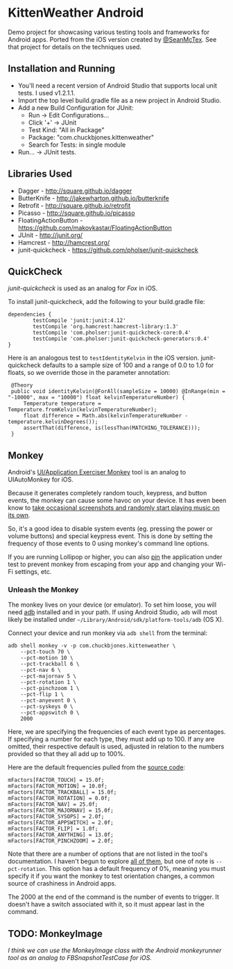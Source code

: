 # KittenWeather Android

Demo project for showcasing various testing tools and frameworks for Android apps.
Ported from the iOS version created by [@SeanMcTex](https://github.com/SeanMcTex/KittenWeather).
See that project for details on the techniques used.

## Installation and Running
 * You'll need a recent version of Android Studio that supports local unit tests. I used v1.2.1.1.
 * Import the top level build.gradle file as a new project in Android Studio.
 * Add a new Build Configuration for JUnit:
    - Run -> Edit Configurations...
    - Click '+' -> JUnit
    - Test Kind: "All in Package"
    - Package: "com.chuckbjones.kittenweather"
    - Search for Tests: in single module
 * Run... -> JUnit tests.

## Libraries Used
 * Dagger - http://square.github.io/dagger
 * ButterKnife - http://jakewharton.github.io/butterknife
 * Retrofit - http://square.github.io/retrofit
 * Picasso - http://square.github.io/picasso
 * FloatingActionButton - https://github.com/makovkastar/FloatingActionButton
 * JUnit - http://junit.org/
 * Hamcrest - http://hamcrest.org/
 * junit-quickcheck - https://github.com/pholser/junit-quickcheck

## QuickCheck
 *junit-quickcheck* is used as an analog for *Fox* in iOS.

 To install junit-quickcheck, add the following to your build.gradle file:

    dependencies {
            testCompile 'junit:junit:4.12'
            testCompile 'org.hamcrest:hamcrest-library:1.3'
            testCompile 'com.pholser:junit-quickcheck-core:0.4'
            testCompile 'com.pholser:junit-quickcheck-generators:0.4'
    }

 Here is an analogous test to `testIdentityKelvin` in the iOS version. junit-quickcheck defaults to
 a sample size of 100 and a range of 0.0 to 1.0 for floats, so we override those in the parameter annotation:

     @Theory
     public void identityKelvin(@ForAll(sampleSize = 10000) @InRange(min = "-10000", max = "10000") float kelvinTemperatureNumber) {
         Temperature temperature = Temperature.fromKelvin(kelvinTemperatureNumber);
         float difference = Math.abs(kelvinTemperatureNumber - temperature.kelvinDegrees());
         assertThat(difference, is(lessThan(MATCHING_TOLERANCE)));
     }

## Monkey
Android's [UI/Application Exerciser Monkey](http://developer.android.com/tools/help/monkey.html) tool is an analog to UIAutoMonkey for iOS.

Because it generates completely random touch, keypress, and button events, the monkey can cause some havoc on your device. It has even been know to [take occasional screenshots and randomly start playing music on its own](http://www.everybodytests.com/2014/08/why-is-android-monkey-so-naughty.html).

So, it's a good idea to disable system events (eg. pressing the power or volume buttons) and special keypress event. This is done by setting the frequency of those events to 0 using monkey's command line options. 

If you are running Lollipop or higher, you can also [pin](https://support.google.com/nexus/answer/6118421?hl=en) the application under test to prevent monkey from escaping from your app and changing your Wi-Fi settings, etc.

### Unleash the Monkey
The monkey lives on your device (or emulator). To set him loose, you will need [adb](http://developer.android.com/tools/help/adb.html) installed and in your path. If using Android Studio, `adb` will most likely be installed under `~/Library/Android/sdk/platform-tools/adb` (OS X).

Connect your device and run monkey via `adb shell` from the terminal:

    adb shell monkey -v -p com.chuckbjones.kittenweather \
        --pct-touch 70 \
        --pct-motion 10 \
        --pct-trackball 6 \
        --pct-nav 6 \
        --pct-majornav 5 \
        --pct-rotation 1 \
        --pct-pinchzoom 1 \
        --pct-flip 1 \
        --pct-anyevent 0 \
        --pct-syskeys 0 \
        --pct-appswitch 0 \
        2000

Here, we are specifying the frequencies of each event type as percentages. If specifying a number for each type, they must add up to 100. If any are omitted, their respective default is used, adjusted in relation to the numbers provided so that they all add up to 100%.

Here are the default frequencies pulled from the [source code](https://android.googlesource.com/platform/development.git/+/master/cmds/monkey/src/com/android/commands/monkey/MonkeySourceRandom.java):

    mFactors[FACTOR_TOUCH] = 15.0f;
    mFactors[FACTOR_MOTION] = 10.0f;
    mFactors[FACTOR_TRACKBALL] = 15.0f;
    mFactors[FACTOR_ROTATION] = 0.0f;
    mFactors[FACTOR_NAV] = 25.0f;
    mFactors[FACTOR_MAJORNAV] = 15.0f;
    mFactors[FACTOR_SYSOPS] = 2.0f;
    mFactors[FACTOR_APPSWITCH] = 2.0f;
    mFactors[FACTOR_FLIP] = 1.0f;
    mFactors[FACTOR_ANYTHING] = 13.0f;
    mFactors[FACTOR_PINCHZOOM] = 2.0f;

Note that there are a number of options that are not listed in the tool's documentation. I haven't begun to explore [all of them](https://android.googlesource.com/platform/development.git/+/master/cmds/monkey/src/com/android/commands/monkey/Monkey.java), but one of note is `--pct-rotation`. This option has a default frequency of 0%, meaning you must specify it if you want the monkey to test orientation changes, a common source of crashiness in Android apps. 

The 2000 at the end of the command is the number of events to trigger. It doesn't have a switch associated with it, so it must appear last in the command.

## TODO: MonkeyImage
 *I think we can use the MonkeyImage class with the Android monkeyrunner tool as an analog to FBSnapshotTestCase for iOS.*
